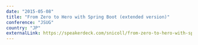 ```yaml
---
date: "2015-05-08"
title: "From Zero to Hero with Spring Boot (extended version)"
conference: "JSUG"
country: "JP"
externalLink: https://speakerdeck.com/snicoll/from-zero-to-hero-with-spring-boot-extended-version
---
```

